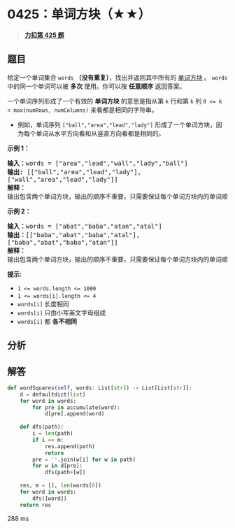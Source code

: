 # 0425：单词方块（★★）


> <u>**[力扣第 425 题](https://leetcode.cn/problems/word-squares/)**</u>

## 题目

<p>给定一个单词集合 <code>words</code> <strong>（没有重复）</strong>，找出并返回其中所有的 <a href="https://en.wikipedia.org/wiki/Word_square">单词方块</a><strong> </strong>。 <code>words</code> 中的同一个单词可以被 <strong>多次</strong> 使用。你可以按 <strong>任意顺序</strong> 返回答案。</p>

<p>一个单词序列形成了一个有效的 <strong>单词方块</strong> 的意思是指从第 <code>k</code> 行和第 <code>k</code> 列  <code>0 &lt;= k &lt; max(numRows, numColumns)</code> 来看都是相同的字符串。</p>

<ul>
<li>例如，单词序列 <code>["ball","area","lead","lady"]</code> 形成了一个单词方块，因为每个单词从水平方向看和从竖直方向看都是相同的。</li>
</ul>



<p><strong>示例 1：</strong></p>

<pre>
<strong>输入：</strong>words = ["area","lead","wall","lady","ball"]
<strong>输出:</strong> [["ball","area","lead","lady"],
["wall","area","lead","lady"]]
<strong>解释：</strong>
输出包含两个单词方块，输出的顺序不重要，只需要保证每个单词方块内的单词顺序正确即可。
</pre>

<p><strong>示例 2：</strong></p>

<pre>
<strong>输入：</strong>words = ["abat","baba","atan","atal"]
<strong>输出：</strong>[["baba","abat","baba","atal"],
["baba","abat","baba","atan"]]
<strong>解释：</strong>
输出包含两个单词方块，输出的顺序不重要，只需要保证每个单词方块内的单词顺序正确即可。
</pre>



<p><strong>提示:</strong></p>

<ul>
<li><code>1 &lt;= words.length &lt;= 1000</code></li>
<li><code>1 &lt;= words[i].length &lt;= 4</code></li>
<li><code>words[i]</code> 长度相同</li>
<li><code>words[i]</code> 只由小写英文字母组成</li>
<li><code>words[i]</code> 都 <strong>各不相同</strong></li>
</ul>


## 分析

## 解答

```python
def wordSquares(self, words: List[str]) -> List[List[str]]:
	d = defaultdict(list)
	for word in words:
		for pre in accumulate(word):
			d[pre].append(word)
	
	def dfs(path):
		i = len(path)
		if i == m:
			res.append(path)
			return
		pre = ''.join(w[i] for w in path)
		for w in d[pre]:
			dfs(path+[w])
	
	res, m = [], len(words[0])
	for word in words:
		dfs([word])
	return res
```

288 ms
